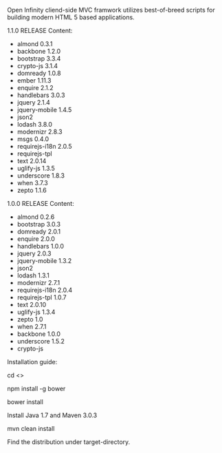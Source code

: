 Open Infinity cliend-side MVC framwork utilizes best-of-breed scripts for building modern HTML 5 based applications.

1.1.0 RELEASE Content:
* almond 0.3.1
* backbone 1.2.0
* bootstrap 3.3.4
* crypto-js 3.1.4
* domready 1.0.8
* ember 1.11.3
* enquire 2.1.2
* handlebars 3.0.3
* jquery 2.1.4
* jquery-mobile 1.4.5
* json2
* lodash 3.8.0
* modernizr 2.8.3
* msgs 0.4.0 
* requirejs-i18n 2.0.5
* requirejs-tpl 
* text 2.0.14
* uglify-js 1.3.5
* underscore 1.8.3
* when 3.7.3
* zepto 1.1.6

1.0.0 RELEASE Content:
* almond 0.2.6
* bootstrap 3.0.3
* domready 2.0.1
* enquire 2.0.0
* handlebars 1.0.0
* jquery 2.0.3
* jquery-mobile 1.3.2
* json2
* lodash 1.3.1
* modernizr 2.7.1
* requirejs-i18n 2.0.4
* requirejs-tpl 1.0.7
* text 2.0.10
* uglify-js 1.3.4
* zepto 1.0
* when 2.7.1 
* backbone 1.0.0
* underscore 1.5.2
* crypto-js 

Installation guide:

cd <<your build directory>>

npm install -g bower

bower install

Install Java 1.7 and Maven 3.0.3

mvn clean install

Find the distribution under target-directory.
